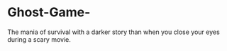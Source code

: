# Ghost-Game-
The mania of survival with a darker story than when you close your eyes during a scary movie.
